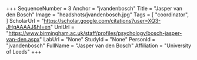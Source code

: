 +++
SequenceNumber = 3
Anchor = "jvandenbosch"
Title = "Jasper van den Bosch"
Image = "headshots/jvandenbosch.jpg"
Tags = [ "coordinator", ]
ScholarUrl = "https://scholar.google.com/citations?user=XQ3-JHgAAAAJ&hl=en"
UniUrl = "https://www.birmingham.ac.uk/staff/profiles/psychology/bosch-jasper-van-den.aspx"
LabUrl = "None"
StudyId = "None"
PersonId = "jvandenbosch"
FullName = "Jasper van den Bosch"
Affiliation = "University of Leeds"
+++